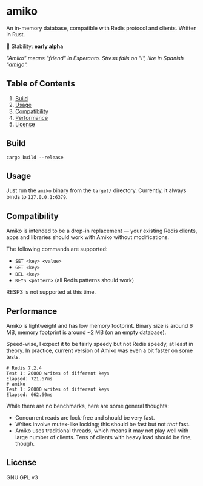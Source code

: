# amiko

An in-memory database, compatible with Redis protocol and clients. Written in Rust.

🔧 Stability: **early alpha**

_"Amiko" means "friend" in Esperanto. Stress falls on "i", like in Spanish "amigo"._

## Table of Contents

1. [Build](#build)
2. [Usage](#usage)
3. [Compatibility](#compatibility)
4. [Performance](#performance)
5. [License](#license)

## Build

```
cargo build --release
```

## Usage

Just run the `amiko` binary from the `target/` directory. Currently, it always binds to `127.0.0.1:6379`.

## Compatibility

Amiko is intended to be a drop-in replacement — your existing Redis clients, apps and libraries should work with Amiko without modifications.

The following commands are supported:

* `SET <key> <value>`
* `GET <key>`
* `DEL <key>`
* `KEYS <pattern>` (all Redis patterns should work)

RESP3 is not supported at this time.

## Performance

Amiko is lightweight and has low memory footprint. Binary size is around 6 MB,
memory footprint is around ~2 MB (on an empty database).

Speed-wise, I expect it to be fairly speedy but not Redis speedy, at least in theory. In practice,
current version of Amiko was even a bit faster on some tests.

```
# Redis 7.2.4
Test 1: 20000 writes of different keys
Elapsed: 721.67ms
# amiko
Test 1: 20000 writes of different keys
Elapsed: 662.60ms
```

While there are no benchmarks, here are some general thoughts:

- Concurrent reads are lock-free and should be very fast.
- Writes involve mutex-like locking; this should be fast but not *that* fast.
- Amiko uses traditional threads, which means it may not play well with large number of clients. Tens of clients with heavy load should be fine, though.

## License

GNU GPL v3
